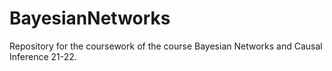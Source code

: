 # BayesianNetworks
Repository for the coursework of the course Bayesian Networks and Causal Inference 21-22.
